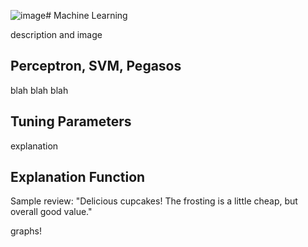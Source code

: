 ![image](https://github.com/ghartmann4/portfolio/assets/65510790/2c5f70f9-6b2d-4a66-8cfd-455f6a9e54f5)# Machine Learning

description and image

## Perceptron, SVM, Pegasos

blah blah blah

## Tuning Parameters

explanation

## Explanation Function

Sample review:
"Delicious cupcakes! The frosting is a little cheap, but overall good value."

graphs!
